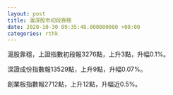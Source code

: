 ```yaml
---
layout: post
title: 滬深股市初段靠穩
date: 2020-10-30 09:35:48.000000000 +08:00
categories: rthk
---
```


滬股靠穩，上證指數初段報3276點，上升3點，升幅0.1%。

深證成份指數報13529點，上升9點，升幅0.07%。

創業板指數報2712點，上升12點，升幅近0.5%。
